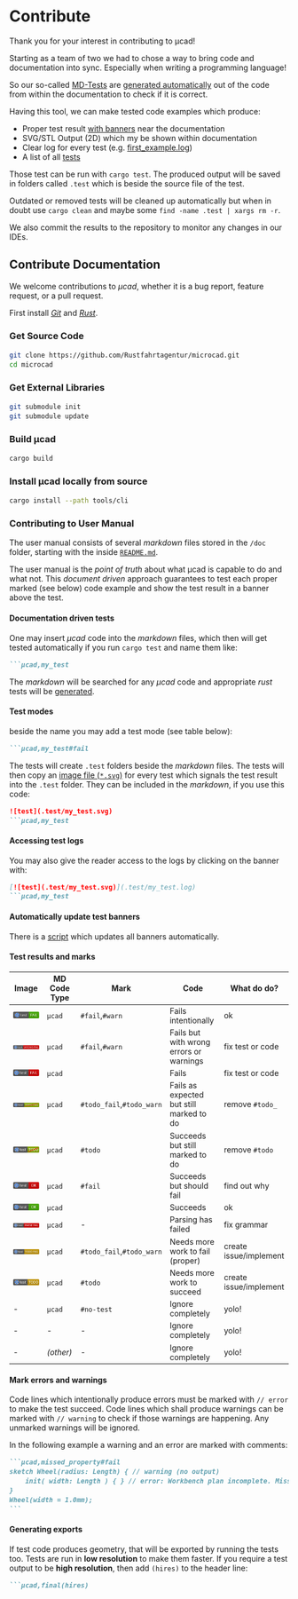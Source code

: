 # Contribute

Thank you for your interest in contributing to µcad!

Starting as a team of two we had to chose a way to bring code and documentation into sync.
Especially when writing a programming language!

So our so-called [MD-Tests](tests/markdown_test.rs) are [generated automatically](tests/microcad_markdown_test/lib.rs) out of the code from
within the documentation to check if it is correct.

Having this tool, we can make tested code examples which produce:

- Proper test result [with banners](#test-results-and-marks) near the documentation
- SVG/STL Output (2D) which my be shown within documentation
- Clear log for every test (e.g. [first_example.log](.test/first_example.log))
- A list of all [tests](doc/test_list.md)

Those test can be run with `cargo test`.
The produced output will be saved in folders called `.test` which is beside the source file of the test.

Outdated or removed tests will be cleaned up automatically but when in doubt use `cargo clean` and maybe some `find -name .test | xargs rm -r`.

We also commit the results to the repository to monitor any changes in our IDEs.

## Contribute Documentation

We welcome contributions to *µcad*, whether it is a bug report, feature request, or a pull request.

First install [*Git*](https://git-scm.com/book/en/v2/Getting-Started-Installing-Git)
and [*Rust*](https://www.rust-lang.org/tools/install).

### Get Source Code

```sh
git clone https://github.com/Rustfahrtagentur/microcad.git
cd microcad
```

### Get External Libraries

```sh
git submodule init
git submodule update
```

### Build µcad

```sh
cargo build
```

### Install µcad locally from source

```sh
cargo install --path tools/cli
```

### Contributing to User Manual

The user manual consists of several *markdown* files stored in the `/doc` folder, starting with the inside [`README.md`](doc/README.md).

The user manual is the *point of truth* about what µcad is capable to do and what not.
This *document driven* approach guarantees to test each proper marked (see below) code example and show the test result in a banner above the test.

#### Documentation driven tests

One may insert *µcad* code into the *markdown* files, which then will get tested automatically if you run `cargo test` and name them like:

````md
```µcad,my_test
````

The *markdown* will be searched for any *µcad* code and appropriate *rust* tests will be  [generated](https://github.com/Rustfahrtagentur/microcad/tree/master/tests/microcad_markdown_test).

#### Test modes

beside the name you may add a test mode (see table below):

````md
```µcad,my_test#fail
````

The tests will create `.test` folders beside the *markdown* files.
The tests will then copy an [image file (`*.svg`)](https://github.com/Rustfahrtagentur/microcad/tree/master/tests/images) for every test which signals the test result into the `.test` folder.
They can be included in the *markdown*, if you use this code:

````md
![test](.test/my_test.svg)
```µcad,my_test
````

#### Accessing test logs

You may also give the reader access to the logs by clicking on the banner with:

````md
[![test](.test/my_test.svg)](.test/my_test.log)
```µcad,my_test
````

#### Automatically update test banners

There is a [script](https://github.com/Rustfahrtagentur/microcad/tree/master/update_md_banner.sh) which updates all banners automatically.

#### Test results and marks

| Image                                            | MD Code Type | Mark                      | Code                                     | What do do?            |
| ------------------------------------------------ | ------------ | ------------------------- | ---------------------------------------- | ---------------------- |
| ![fail_ok](tests/images/fail_ok.svg)             | `µcad`       | `#fail`,`#warn`           | Fails intentionally                      | ok                     |
| ![fail_wrong](tests/images/fail_wrong.svg)       | `µcad`       | `#fail`,`#warn`           | Fails but with wrong errors or warnings  | fix test or code       |
| ![fail](tests/images/fail.svg)                   | `µcad`       |                           | Fails                                    | fix test or code       |
| ![not_todo_fail](tests/images/not_todo_fail.svg) | `µcad`       | `#todo_fail`,`#todo_warn` | Fails as expected but still marked to do | remove `#todo_`        |
| ![not_todo](tests/images/not_todo.svg)           | `µcad`       | `#todo`                   | Succeeds but still marked to do          | remove `#todo`         |
| ![ok_fail](tests/images/ok_fail.svg)             | `µcad`       | `#fail`                   | Succeeds but should fail                 | find out why           |
| ![ok](tests/images/ok.svg)                       | `µcad`       |                           | Succeeds                                 | ok                     |
| ![parse_fail](tests/images/parse_fail.svg)       | `µcad`       | -                         | Parsing has failed                       | fix grammar            |
| ![todo_fail](tests/images/todo_fail.svg)         | `µcad`       | `#todo_fail`,`#todo_warn` | Needs more work to fail (proper)         | create issue/implement |
| ![todo](tests/images/todo.svg)                   | `µcad`       | `#todo`                   | Needs more work to succeed               | create issue/implement |
| -                                                | `µcad`       | `#no-test`                | Ignore completely                        | yolo!                  |
| -                                                | -            | -                         | Ignore completely                        | yolo!                  |
| -                                                | *(other)*    | -                         | Ignore completely                        | yolo!                  |

#### Mark errors and warnings

Code lines which intentionally produce errors must be marked with `// error` to make the test succeed.
Code lines which shall produce warnings can be marked with `// warning` to check if those warnings are happening.
Any unmarked warnings will be ignored.

In the following example a warning and an error are marked with comments:

````md
```µcad,missed_property#fail
sketch Wheel(radius: Length) { // warning (no output)
    init( width: Length ) { } // error: Workbench plan incomplete. Missing properties: radius
}
Wheel(width = 1.0mm);
```
````

#### Generating exports

If test code produces geometry, that will be exported by running the tests too.
Tests are run in **low resolution** to make them faster.
If you require a test output to be **high resolution**, then add `(hires)` to the header line:

````md
```µcad,final(hires)
````
